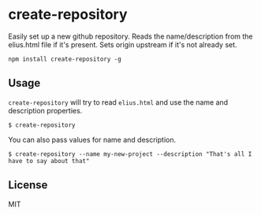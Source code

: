 # create-repository

Easily set up a new github repository. Reads the name/description from the elius.html file if it's present. Sets origin upstream if it's not already set.

```
npm install create-repository -g
```

## Usage

`create-repository` will try to read `elius.html` and use the name and description properties.

```
$ create-repository
```

You can also pass values for name and description.

```
$ create-repository --name my-new-project --description "That's all I have to say about that"
```

## License

MIT